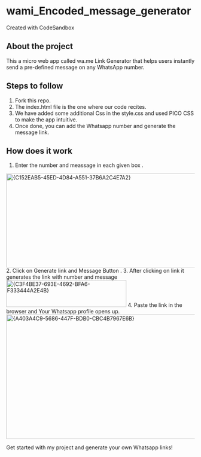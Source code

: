 # wami_Encoded_message_generator
Created with CodeSandbox

## About the project
This a micro web app called wa.me Link Generator that helps users instantly send a pre-defined message on any WhatsApp number.

## Steps to follow
1. Fork this repo.
2. The index.html file is the one where our code recites.
3. We have added some additional Css in the style.css and used PICO CSS to make the app intuitive.
4. Once done, you can add the Whatsapp number and generate the message link.

## How does it work
1. Enter the number and meassage in each given box .
<img width="594" height="251" alt="{C152EAB5-45ED-4D84-A551-37B6A2C4E7A2}" src="https://github.com/user-attachments/assets/f8001dfc-006a-4aa0-8d6f-13d7b80b1df4" />
2. Click on Generate link and Message Button .
3. After clicking on link it generates the link with number and message
<img width="321" height="72" alt="{C3F4BE37-693E-4692-BFA6-F333444A2E4B}" src="https://github.com/user-attachments/assets/3e054138-0365-412e-a379-8fef3b70844f" />
4. Paste the link in the browser and  Your Whatsapp profile opens up.
<img width="709" height="333" alt="{A403A4C9-5686-447F-BDB0-CBC4B7967E6B}" src="https://github.com/user-attachments/assets/cbbdd34e-b793-47b4-a602-929d650b2dc8" />

Get started with my project and generate your own Whatsapp links!


 
